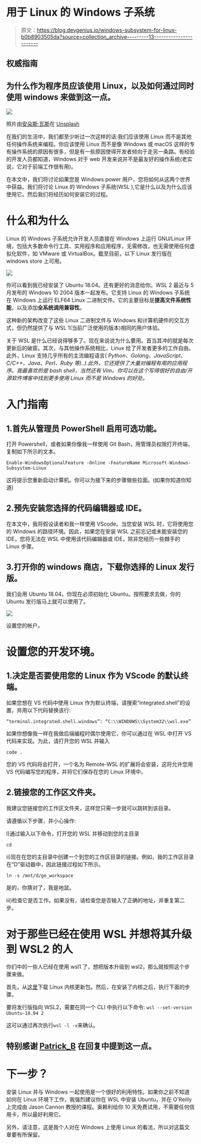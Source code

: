 # 用于 Linux 的 Windows 子系统

> 原文：<https://blog.devgenius.io/windows-subsystem-for-linux-b0b8903505da?source=collection_archive---------13----------------------->

## 权威指南

## 为什么作为程序员应该使用 Linux，以及如何通过同时使用 windows 来做到这一点。

![](img/13c9b39f1d6dc70e60f5168f01cb56e5.png)

照片由[安朵斯·瓦斯](https://unsplash.com/@wasdrew?utm_source=medium&utm_medium=referral)在 [Unsplash](https://unsplash.com?utm_source=medium&utm_medium=referral)

在我们的生活中，我们都至少听过一次这样的话:我们应该使用 Linux 而不是其他任何操作系统来编程。你应该使用 Linux 而不是像 Windows 或 macOS 这样的专有操作系统的原因有很多，但是有一些原因使得开发者倾向于走另一条路。有经验的开发人员都知道，Windows 对于 web 开发来说并不是最友好的操作系统(老实说，它对于前端工作很有用)。

在本文中，我们将讨论如果您是 Windows power 用户，您将如何从这两个世界中获益。我们将讨论 Linux 的 Windows 子系统(WSL ),它是什么以及为什么应该使用它。然后我们将经历如何安装它的过程。

# 什么和为什么

Linux 的 Windows 子系统允许开发人员直接在 Windows 上运行 GNU/Linux 环境，包括大多数命令行工具、实用程序和应用程序，无需修改，也无需使用任何虚拟化软件，如 VMware 或 VirtualBox。截至目前，以下 Linux 发行版在 windows store 上可用。

![](img/5e327164d6c727a7e4eb551709fa7a0d.png)

你可以看到我已经安装了 Ubuntu 18.04。还有更好的消息给你。WSL 2 最近与 5 月发布的 Windows 10 2004 版本一起发布。它支持 Linux 的 Windows 子系统在 Windows 上运行 ELF64 Linux 二进制文件。它的主要目标是**提高文件系统性能**，以及添加**全系统调用兼容性**。

这种新的架构改变了这些 Linux 二进制文件与 Windows 和计算机硬件的交互方式，但仍然提供了与 WSL 1(当前广泛使用的版本)相同的用户体验。

关于 WSL 是什么已经说得够多了。现在来说说为什么要用。首当其冲的就是每次更新后的破窗。其次，与其他操作系统相比，Linux 给了开发者更多的工作自由。此外，Linux 支持几乎所有的主流编程语言( *Python、Golang、JavaScript、C/C++、Java、Perl、Ruby 等)..).此外，它还提供了大量对编程有用的应用程序。我最喜欢的是 bash shell，当然还有 Vim。你可以在这个写得很好的自由/开源软件博客中找到更多使用 Linux 而不是 Windows 的好处。*

# 入门指南

## 1.首先从管理员 PowerShell 启用可选功能。

打开 Powershell，或者如果你像我一样使用 Git Bash，用管理员权限打开终端，复制如下所示的文本。

```
Enable-WindowsOptionalFeature -Online -FeatureName Microsoft-Windows-Subsystem-Linux
```

这将提示您重新启动计算机。你可以为接下来的步骤做些拉面。(如果你知道你知道)

## 2.预先安装您选择的代码编辑器或 IDE。

在本文中，我将假设读者和我一样使用 VScode。当您安装 WSL 时，它将使用您的 Windows 的路径环境。因此，如果您在安装 WSL 之前忘记或未能安装您的 IDE，您将无法在 WSL 中使用该代码编辑器或 IDE，除非您经历一些棘手的 Linux 步骤。

## 3.打开你的 windows 商店，下载你选择的 Linux 发行版。

我们会用 Ubuntu 18.04。你现在必须初始化 Ubuntu。按照要求去做，你的 Ubuntu 发行版马上就可以使用了。

![](img/d436b48b206849bb58dcb8d71239495a.png)

设置您的帐户。

# 设置您的开发环境。

## 1.决定是否要使用您的 Linux 作为 VScode 的默认终端。

如果您想在 VS 代码中使用 Linux 作为默认终端，请搜索“integrated.shell”的设置，并用以下代码替换该行:

```
“terminal.integrated.shell.windows”: “C:\\WINDOWS\\System32\\wsl.exe”
```

如果你想像我一样在我做后端编程时偶尔使用它，你可以通过在 WSL 中打开 VS 代码来实现。为此，请打开您的 WSL 并输入

```
code .
```

您的 VS 代码将会打开，一个名为 Remote-WSL 的扩展将会安装，这将允许您用 VS 代码编写您的程序，并将它们保存在您的 Linux 环境中。

## 2.链接您的工作区文件夹。

我建议您链接您的工作区文件夹，这样您只需一步就可以跳转到该目录。

请遵循以下步骤，并小心操作:

I)通过输入以下命令，打开您的 WSL 并移动到您的主目录

```
cd
```

ii)现在在您的主目录中创建一个到您的工作区目录的链接。例如，我的工作区目录在“D”驱动器中，因此链接过程如下所示。

```
ln -s /mnt/d/go_workspace
```

是的，你猜对了，我是地鼠。

iii)检查它是否工作。如果没有，请检查您是否输入了正确的地址，并重复第二步。

# 对于那些已经在使用 WSL 并想将其升级到 WSL2 的人

你们中的一些人已经在使用 wsl1 了，想把版本升级到 wsl2，那么就按照这个步骤来做。

首先，从[这里](https://docs.microsoft.com/en-us/windows/wsl/wsl2-kernel)下载 Linux 内核更新包。然后，在安装了内核之后，执行下面的步骤。

要将发行版指向 WSL2，需要在同一个 CLI 中执行以下命令:
`wsl --set-version Ubuntu-18.04 2`

这可以通过再次执行`wsl -l -v`来确认。

## 特别感谢 [Patrick_B](https://medium.com/u/77cf44f0fb6a?source=post_page-----b0b8903505da--------------------------------) 在回复中提到这一点。

# 下一步？

安装 Linux 并与 Windows 一起使用是一个很好的利用特性。如果你之前不知道如何在 Linux 环境下工作，我强烈建议你在 WSL 中安装 Ubuntu，并在 O'Reilly 上完成由 Jason Cannon 教授的课程。奥赖利给你 10 天免费试用，不需要任何信用卡，所以最好利用它。

另外，请注意，这是我个人对在 Windows 上使用 Linux 的看法，所以对这篇文章要有所保留。